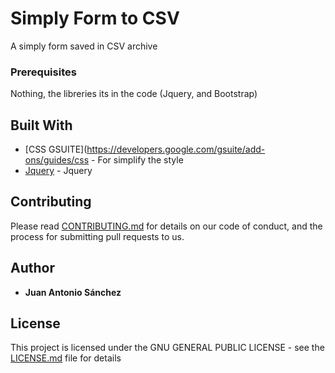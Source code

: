 # Simply Form to CSV

A simply form saved in CSV archive

### Prerequisites

Nothing, the libreries its in the code (Jquery, and Bootstrap)


## Built With

* [CSS GSUITE](https://developers.google.com/gsuite/add-ons/guides/css - For simplify the style
* [Jquery](https://jquery.com/) - Jquery

## Contributing

Please read [CONTRIBUTING.md](https://gist.github.com/PurpleBooth/b24679402957c63ec426) for details on our code of conduct, and the process for submitting pull requests to us.

## Author

* **Juan Antonio Sánchez** 

## License

This project is licensed under the GNU GENERAL PUBLIC LICENSE - see the [LICENSE.md](LICENSE.md) file for details
